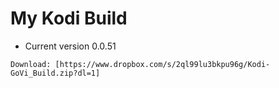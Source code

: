 # My Kodi Build
-  Current version 0.0.51
```
Download: [https://www.dropbox.com/s/2ql99lu3bkpu96g/Kodi-GoVi_Build.zip?dl=1]
```
